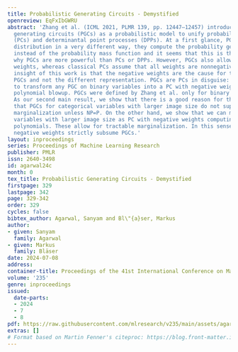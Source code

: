 ```yaml
---
title: Probabilistic Generating Circuits - Demystified
openreview: EqFxIbGWRU
abstract: 'Zhang et al. (ICML 2021, PLMR 139, pp. 12447–12457) introduced probabilistic
  generating circuits (PGCs) as a probabilistic model to unify probabilistic circuits
  (PCs) and determinantal point processes (DPPs). At a first glance, PGCs store a
  distribution in a very different way, they compute the probability generating polynomial
  instead of the probability mass function and it seems that this is the main reason
  why PGCs are more powerful than PCs or DPPs. However, PGCs also allow for negative
  weights, whereas classical PCs assume that all weights are nonnegative. One main
  insight of this work is that the negative weights are the cause for the power of
  PGCs and not the different representation. PGCs are PCs in disguise: we show how
  to transform any PGC on binary variables into a PC with negative weights with only
  polynomial blowup. PGCs were defined by Zhang et al. only for binary random variables.
  As our second main result, we show that there is a good reason for this: we prove
  that PGCs for categorical variables with larger image size do not support tractable
  marginalization unless NP=P. On the other hand, we show that we can model categorical
  variables with larger image size as PC with negative weights computing set-multilinear
  polynomials. These allow for tractable marginalization. In this sense, PCs with
  negative weights strictly subsume PGCs.'
layout: inproceedings
series: Proceedings of Machine Learning Research
publisher: PMLR
issn: 2640-3498
id: agarwal24c
month: 0
tex_title: Probabilistic Generating Circuits - Demystified
firstpage: 329
lastpage: 342
page: 329-342
order: 329
cycles: false
bibtex_author: Agarwal, Sanyam and Bl\"{a}ser, Markus
author:
- given: Sanyam
  family: Agarwal
- given: Markus
  family: Bläser
date: 2024-07-08
address:
container-title: Proceedings of the 41st International Conference on Machine Learning
volume: '235'
genre: inproceedings
issued:
  date-parts:
  - 2024
  - 7
  - 8
pdf: https://raw.githubusercontent.com/mlresearch/v235/main/assets/agarwal24c/agarwal24c.pdf
extras: []
# Format based on Martin Fenner's citeproc: https://blog.front-matter.io/posts/citeproc-yaml-for-bibliographies/
---
```

